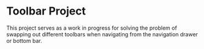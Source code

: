 # Toolbar Project
This project serves as a work in progress for solving the problem of swapping out different toolbars when navigating from the navigation drawer or bottom bar.
